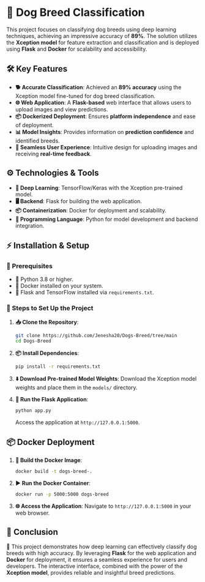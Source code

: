 # 🐶 Dog Breed Classification
This project focuses on classifying dog breeds using deep learning techniques, achieving an impressive accuracy of **89%**. The solution utilizes the **Xception model** for feature extraction and classification and is deployed using **Flask** and **Docker** for scalability and accessibility.

## 🛠️ Key Features
- **🐕 Accurate Classification**: Achieved an **89% accuracy** using the Xception model fine-tuned for dog breed classification.
- **🌐 Web Application**: A **Flask-based** web interface that allows users to upload images and view predictions.
- **📦 Dockerized Deployment**: Ensures **platform independence** and ease of deployment.
- **📊 Model Insights**: Provides information on **prediction confidence** and identified breeds.
- **🔄 Seamless User Experience**: Intuitive design for uploading images and receiving **real-time feedback**.

## ⚙️ Technologies & Tools
- **🤖 Deep Learning**: TensorFlow/Keras with the Xception pre-trained model.
- **🖥️ Backend**: Flask for building the web application.
- **📦 Containerization**: Docker for deployment and scalability.
- **🐍 Programming Language**: Python for model development and backend integration.

## ⚡ Installation & Setup
### 🔑 Prerequisites
- 🐍 Python 3.8 or higher.
- 🐳 Docker installed on your system.
- 📂 Flask and TensorFlow installed via `requirements.txt`.

### 📝 Steps to Set Up the Project
1. **📥 Clone the Repository**:
   ```bash
   git clone https://github.com/Jenesha20/Dogs-Breed/tree/main
   cd Dogs-Breed
   ```

2. **📦 Install Dependencies**:
   ```bash
   pip install -r requirements.txt
   ```

3. **⬇️ Download Pre-trained Model Weights**:
   Download the Xception model weights and place them in the `models/` directory.

4. **🚀 Run the Flask Application**:
   ```bash
   python app.py
   ```
   Access the application at `http://127.0.0.1:5000`.

## 📦 Docker Deployment
1. **🔨 Build the Docker Image**:
   ```bash
   docker build -t dogs-breed-.
   ```

2. **▶️ Run the Docker Container**:
   ```bash
   docker run -p 5000:5000 dogs-breed
   ```

3. **🌐 Access the Application**:
   Navigate to `http://127.0.0.1:5000` in your web browser.

## 📝 Conclusion
🚀 This project demonstrates how deep learning can effectively classify dog breeds with high accuracy. By leveraging **Flask** for the web application and **Docker** for deployment, it ensures a seamless experience for users and developers. The interactive interface, combined with the power of the **Xception model**, provides reliable and insightful breed predictions.


